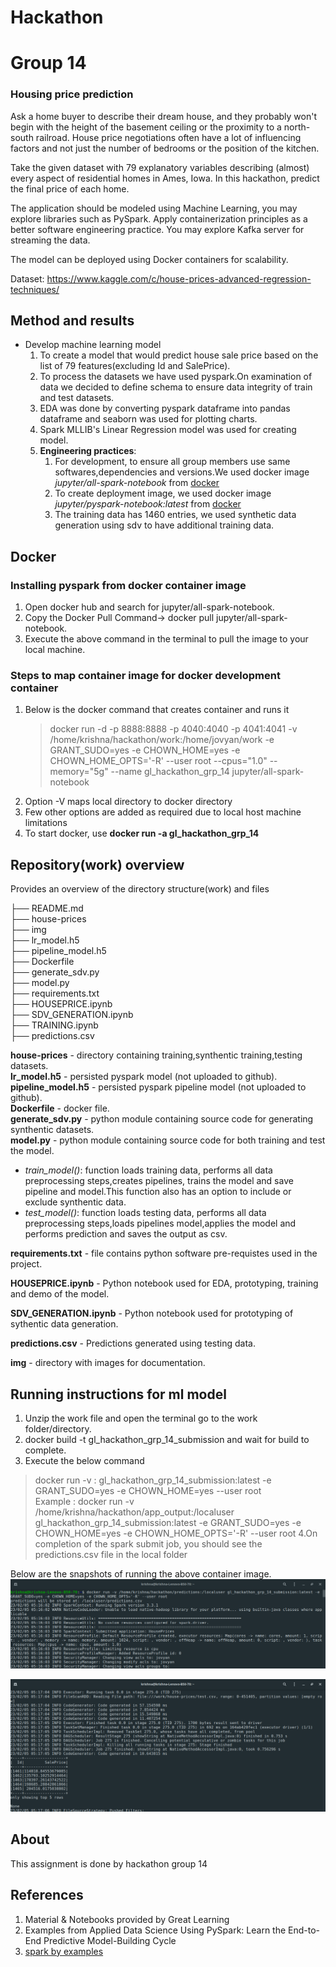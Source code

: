 # Hackathon

# Group 14

### Housing price prediction  
Ask a home buyer to describe their dream house, and they probably won't begin with the height of the basement ceiling or the proximity to a north-south railroad. House price negotiations often have a lot of influencing factors and not just the number of bedrooms or the position of the kitchen.

Take the given dataset with 79 explanatory variables describing (almost) every aspect of residential homes in Ames, Iowa. In this hackathon, predict the final price of each home. 

The application should be modeled using Machine Learning, you may explore libraries such as PySpark. Apply containerization principles as a better software engineering practice. You may explore Kafka server for streaming the data.

The model can be deployed using Docker containers for scalability.

Dataset: https://www.kaggle.com/c/house-prices-advanced-regression-techniques/  

## Method and results

 - Develop machine learning model   
    1. To create a model that would predict house sale price based on the list of 79 features(excluding Id and SalePrice).
    2. To process the datasets we have used pyspark.On examination of data we decided to define schema to ensure data integrity of train and test datasets.
    3. EDA was done by  converting pyspark dataframe into pandas dataframe and seaborn was used for plotting charts.
    4. Spark MLLIB's Linear Regression model was used for creating model.
    5. **Engineering practices**:  
        1. For development, to ensure all group members use same softwares,dependencies and versions.We used docker image *jupyter/all-spark-notebook* from [docker](https://hub.docker.com/)  
        2. To create deployment image, we used docker image *jupyter/pyspark-notebook:latest* from [docker](https://hub.docker.com/) 
        3. The training data has 1460 entries, we used synthetic data generation using sdv to have additional training data.


## Docker    
### Installing pyspark from  docker container image 
1. Open docker hub and search for jupyter/all-spark-notebook.
2. Copy the Docker Pull Command-> docker pull jupyter/all-spark-notebook.
3. Execute the above command in the terminal to pull the image to your local machine.

### Steps to map container image for docker development container 
1. Below is the docker command that creates container and runs it 
    > docker run -d -p 8888:8888 -p 4040:4040 -p 4041:4041 -v /home/krishna/hackathon/work:/home/jovyan/work -e GRANT_SUDO=yes -e CHOWN_HOME=yes -e CHOWN_HOME_OPTS='-R' --user root --cpus="1.0" --memory="5g" --name gl_hackathon_grp_14 jupyter/all-spark-notebook
2. Option -V maps local directory to docker directory
3. Few other options are added as required due to local host machine limitations
4. To start docker, use **docker run -a gl_hackathon_grp_14**

## Repository(work) overview

Provides an overview of the directory structure(work) and files

├── README.md  
├── house-prices   
├── img   
├── lr_model.h5  
├── pipeline_model.h5  
├── Dockerfile  
├── generate_sdv.py  
├── model.py  
├── requirements.txt  
├── HOUSEPRICE.ipynb  
├── SDV_GENERATION.ipynb  
├── TRAINING.ipynb   
├── predictions.csv  

**house-prices** - directory containing training,synthentic training,testing datasets.  
**lr_model.h5** - persisted pyspark model (not uploaded to github).  
**pipeline_model.h5** - persisted pyspark pipeline model (not uploaded to github).  
**Dockerfile**  - docker file.  
**generate_sdv.py** - python module containing source code for generating synthentic datasets.   
**model.py** - python module containing source code for both training and test the model.  
-  *train_model()*: function loads training data, performs all data preprocessing steps,creates pipelines, trains the model and save pipeline and model.This function also has an option to include or exclude synthentic data.  
-  *test_model()*: function loads testing data, performs all data preprocessing steps,loads pipelines model,applies the model and performs prediction and saves the output as csv. 

**requirements.txt** - file contains python software pre-requistes used in the project.  

**HOUSEPRICE.ipynb** - Python notebook used for EDA, prototyping, training and demo of the model.  

**SDV_GENERATION.ipynb** - Python notebook used for prototyping of sythentic data generation. 

**predictions.csv** - Predictions generated using testing data.  

**img** - directory with images for documentation.


## Running instructions for ml model

1. Unzip the work file and open the terminal go to the work folder/directory.
2. docker build -t gl_hackathon_grp_14_submission and wait for build to complete.
3. Execute the below command
> docker run -v <local folder>:<docker folder> gl_hackathon_grp_14_submission:latest -e GRANT_SUDO=yes -e CHOWN_HOME=yes --user root  
 Example : docker run -v /home/krishna/hackathon/app_output:/localuser gl_hackathon_grp_14_submission:latest -e GRANT_SUDO=yes -e CHOWN_HOME=yes -e CHOWN_HOME_OPTS='-R' --user root
 4.On completion of the spark submit job, you should see the predictions.csv file in the local folder

Below are the snapshots of running the above container image.  
![alt text](./img/spark-submit.png "spark-submit")  

![alt text](./img/spark-results.png "spark-results")

## About

This assignment is done by hackathon group 14  

## References
1. Material & Notebooks provided by Great Learning
2. Examples from Applied Data Science Using PySpark: Learn the End-to-End Predictive Model-Building Cycle
3. [spark by examples](https://sparkbyexamples.com/pyspark-tutorial/)
